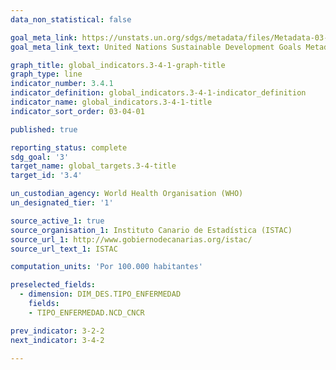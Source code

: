 ```yaml
---
data_non_statistical: false

goal_meta_link: https://unstats.un.org/sdgs/metadata/files/Metadata-03-04-01.pdf
goal_meta_link_text: United Nations Sustainable Development Goals Metadata (PDF 72.6KB)

graph_title: global_indicators.3-4-1-graph-title
graph_type: line
indicator_number: 3.4.1
indicator_definition: global_indicators.3-4-1-indicator_definition
indicator_name: global_indicators.3-4-1-title
indicator_sort_order: 03-04-01

published: true

reporting_status: complete
sdg_goal: '3'
target_name: global_targets.3-4-title
target_id: '3.4'

un_custodian_agency: World Health Organisation (WHO)
un_designated_tier: '1'

source_active_1: true
source_organisation_1: Instituto Canario de Estadística (ISTAC)
source_url_1: http://www.gobiernodecanarias.org/istac/
source_url_text_1: ISTAC

computation_units: 'Por 100.000 habitantes'

preselected_fields:
  - dimension: DIM_DES.TIPO_ENFERMEDAD
    fields:
    - TIPO_ENFERMEDAD.NCD_CNCR

prev_indicator: 3-2-2
next_indicator: 3-4-2

---
```

